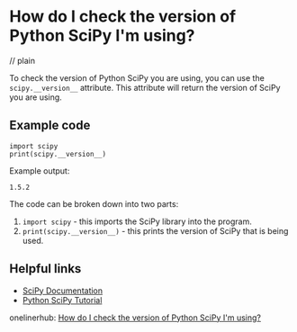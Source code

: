 # How do I check the version of Python SciPy I'm using?
// plain

To check the version of Python SciPy you are using, you can use the `scipy.__version__` attribute. This attribute will return the version of SciPy you are using.

## Example code

```
import scipy
print(scipy.__version__)
```

Example output:
```
1.5.2
```

The code can be broken down into two parts:
1. `import scipy` - this imports the SciPy library into the program.
2. `print(scipy.__version__)` - this prints the version of SciPy that is being used.

## Helpful links
- [SciPy Documentation](https://docs.scipy.org/doc/scipy/reference/index.html)
- [Python SciPy Tutorial](https://www.tutorialspoint.com/scipy/index.htm)

onelinerhub: [How do I check the version of Python SciPy I'm using?](https://onelinerhub.com/python-scipy/how-do-i-check-the-version-of-python-scipy-i-m-using)